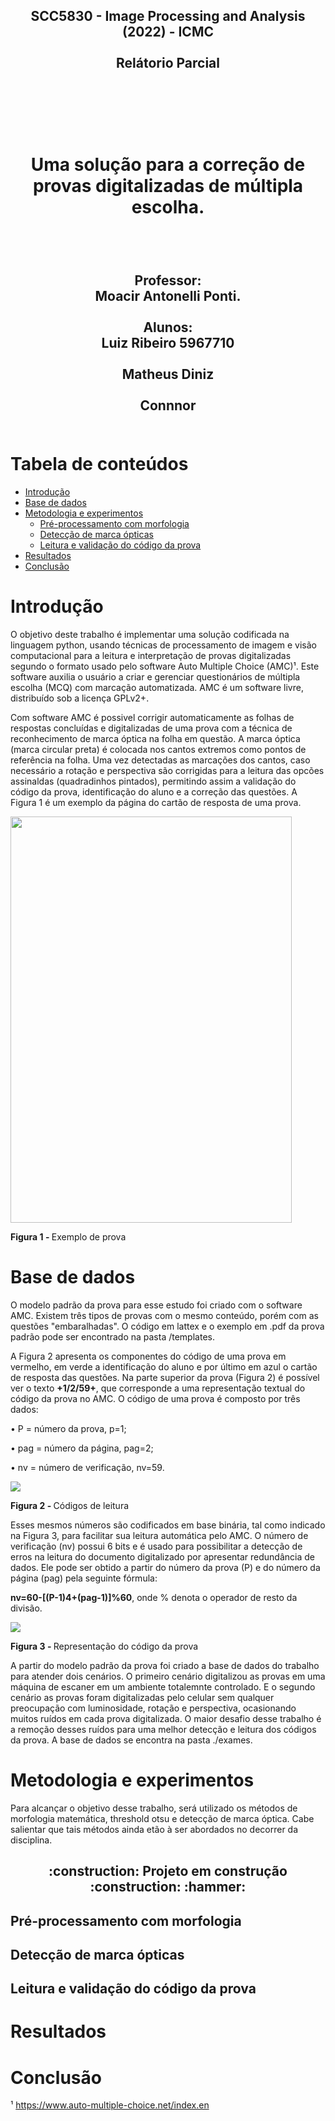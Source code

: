 
<h2 align="center">SCC5830 - Image Processing and Analysis (2022) - ICMC<br><br>Relátorio Parcial</br></br></h2>

<h1 align="center"><br><br><b>Uma solução para a correção de provas digitalizadas de múltipla escolha.</b></br></br></h1>
<h2 align="center">
  <br>Professor: 
    <br>Moacir Antonelli Ponti.</br></br>
  <br">Alunos:
      <br>Luiz Ribeiro 5967710</br>
      <br>Matheus Diniz</br>
      <br>Connnor</br>

   </br>
</h2>

Tabela de conteúdos
=================
<!--ts-->
   * [Introdução](#introdução)
   * [Base de dados](#base-de-dados)
   * [Metodologia e experimentos](#metodologia-e-experimentos)
      * [Pré-processamento com morfologia](#pré-processamento-com-morfologia)
      * [Detecção de marca ópticas](#detecção-de-marca-ópticas)
      * [Leitura e validação do código da prova](#leitura-e-validação-do-código-da-prova)
   * [Resultados](#resultados)
   * [Conclusão](#conclusão)
<!--te-->

Introdução
============

O objetivo deste trabalho é implementar uma solução codificada na linguagem python, usando técnicas de processamento de imagem e visão computacional para a leitura e interpretação de provas digitalizadas segundo o formato usado pelo software Auto Multiple Choice (AMC)¹. Este software auxilia o usuário a criar e gerenciar questionários de múltipla escolha (MCQ) com marcação automatizada. AMC é um software livre, distribuído sob a licença GPLv2+.


Com software AMC é possivel corrigir automaticamente as folhas de respostas concluídas e digitalizadas de uma prova com a técnica de reconhecimento de marca óptica na folha em questão. A marca óptica (marca circular preta) é colocada nos cantos extremos como pontos de referência na folha. Uma vez detectadas as marcações dos cantos, caso necessário a rotação e perspectiva são corrigidas para a leitura das opcões assinaldas (quadradinhos pintados), permitindo assim a validação do código da prova, identificação do aluno e a correção das questões. A Figura 1 é um exemplo da página do cartão de resposta de uma prova.

<img src="https://user-images.githubusercontent.com/31041239/174407993-505e0dc5-e7ef-41e0-a96b-5e3a745f8288.PNG" width="450" height="650">
<p align = "rigth">
<b>Figura 1 - </b>Exemplo de prova
</p>


Base de dados
============

O modelo padrão da prova para esse estudo foi criado com o software AMC. Existem três tipos de provas com o mesmo conteúdo, porém com as questões "embaralhadas". O código em lattex e o exemplo em .pdf da prova padrão pode ser encontrado na pasta /templates.

A Figura 2 apresenta os componentes do código de uma prova em vermelho, em verde a identificação do aluno e por último em azul o cartão de resposta das questões. Na parte superior da prova (Figura 2) é possível ver o texto <b>+1/2/59+</b>, que corresponde a uma representação textual do código da prova no AMC. O código de uma prova é composto por três dados:

• P = número da prova, p=1;    

• pag = número da página, pag=2;    

• nv = número de verificação, nv=59.

<img src="https://user-images.githubusercontent.com/31041239/174413722-102485b0-63b2-4cac-a1f1-f6e607760263.PNG">
<p align = "rigth">
<b>Figura 2 - </b>Códigos de leitura
</p>

Esses mesmos números são codificados em base binária, tal como indicado na Figura 3, para facilitar sua leitura automática pelo AMC. O número de verificação (nv) possui 6 bits e é usado para possibilitar a detecção de erros na leitura do documento digitalizado por apresentar redundância de dados. Ele pode ser obtido a partir do número da prova (P) e do número da página (pag) pela seguinte fórmula:

<b>nv=60-[(P-1)4+(pag-1)]%60</b>, onde % denota o operador de resto da divisão.

<img src="https://user-images.githubusercontent.com/31041239/174415036-74675022-bb07-448a-bc7f-2629cd22601b.png">
<p align = "rigth">
<b>Figura 3 - </b>Representação do código da prova
</p>

A partir do modelo padrão da prova foi criado a base de dados do trabalho para atender dois cenários. O primeiro cenário digitalizou as provas em uma máquina de escaner em um ambiente totalemnte controlado. E o segundo cenário as provas foram digitalizadas pelo celular sem qualquer preocupação com luminosidade, rotação e perspectiva, ocasionando muitos ruídos em cada prova digitalizada. O maior desafio desse trabalho é a remoção desses ruídos para uma melhor detecção e leitura dos códigos da prova. A base de dados se encontra na pasta ./exames.  

Metodologia e experimentos
============
Para alcançar o objetivo desse trabalho, será utilizado os métodos de morfologia matemática, threshold otsu e detecção de marca óptica. Cabe salientar que tais métodos ainda etão à ser abordados no decorrer da disciplina. 


<h2 align="center"> 
    :construction:  Projeto em construção  :construction: :hammer:
</h2>

Pré-processamento com morfologia
-----


Detecção de marca ópticas
-----


Leitura e validação do código da prova
-----


Resultados
============


Conclusão
============

¹ https://www.auto-multiple-choice.net/index.en
